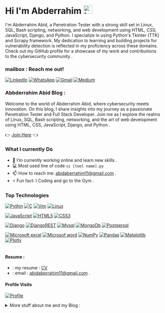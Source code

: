 # Hi I'm Abderrahim <img src="https://user-images.githubusercontent.com/1303154/88677602-1635ba80-d120-11ea-84d8-d263ba5fc3c0.gif" width="28px" height="28px" alt="hi">

I'm Abderrahim Abid, a Penetration Tester with a strong skill set in Linux, SQL, Bash scripting, networking, and web development using HTML, CSS, JavaScript, Django, and Python. I specialize in using Python's Tkinter (TTK) and Scrapy framework. My dedication to learning and building projects for vulnerability detection is reflected in my proficiency across these domains. Check out my GitHub profile for a showcase of my work and contributions to the cybersecurity community .

### mailbox : Reach me out!

[![LinkedIn](https://img.shields.io/badge/linkedin-%230077B5.svg?style=for-the-badge&logo=linkedin&logoColor=white)](https://www.linkedin.com/in/abderrahim-abid-20a8a8298/) [![WhatsApp](https://img.shields.io/badge/WhatsApp-25D366?style=for-the-badge&logo=whatsapp&logoColor=white)](+212-632-473292) [![Gmail](https://img.shields.io/badge/Gmail-D14836?style=for-the-badge&logo=gmail&logoColor=white)](abidabderrahim11@gmail.com) [![Medium](https://img.shields.io/badge/Medium-12100E?style=for-the-badge&logo=medium&logoColor=white)]()

### Abbderrahim Abid Blog :
Welcome to the world of Abderrahim Abid, where cybersecurity meets innovation. On this blog, I share insights into my journey as a passionate Penetration Tester and Full Stack Developer. Join me as I explore the realms of Linux, SQL, Bash scripting, networking, and the art of web development using HTML, CSS, JavaScript, Django, and Python .

👉️ [Join Here]() 👈️


### What I currently Do

- 🔭 I’m currently working online and learn new skills .
- :computer: Most used line of code `vi [tool name].py`
- 📫 How to reach me: abidaberrahim11@gmail.com .
- ⚡ Fun fact: I Coding and go to the Gym .

### Top Technologies
[![Pythin](https://img.shields.io/badge/Python-14354C?style=for-the-badge&logo=python&logoColor=white)]() [![C](https://img.shields.io/badge/c-%2300599C.svg?style=for-the-badge&logo=c&logoColor=white)]() [![Vim](https://img.shields.io/badge/VIM-%2311AB00.svg?&style=for-the-badge&logo=vim&logoColor=white)]() [![Linux](https://img.shields.io/badge/Linux-FCC624?style=for-the-badge&logo=linux&logoColor=black)]()

[![JavaScript](https://img.shields.io/badge/JavaScript-F7DF1E?style=for-the-badge&logo=javascript&logoColor=black)]() [![HTML5](https://img.shields.io/badge/html5-%23E34F26.svg?style=for-the-badge&logo=html5&logoColor=white)]() [![CSS3](https://img.shields.io/badge/css3-%231572B6.svg?style=for-the-badge&logo=css3&logoColor=white)]()

[![Django](https://img.shields.io/badge/django-%23092E20.svg?style=for-the-badge&logo=django&logoColor=white)](#) [![DjangoREST](https://img.shields.io/badge/DJANGO-REST-ff1709?style=for-the-badge&logo=django&logoColor=white&color=ff1709&labelColor=gray)]()  [![Mysql](https://img.shields.io/badge/MySQL-005C84?style=for-the-badge&logo=mysql&logoColor=white)]() [![MongoDb](https://img.shields.io/badge/MongoDB-4EA94B?style=for-the-badge&logo=mongodb&logoColor=white)]() [![Postgersql](https://img.shields.io/badge/PostgreSQL-316192?style=for-the-badge&logo=postgresql&logoColor=white)]() 

[![Microsoft excel](https://img.shields.io/badge/Microsoft_Excel-217346?style=for-the-badge&logo=microsoft-excel&logoColor=white)](#) [![Microsof word](https://img.shields.io/badge/Microsoft_Word-2B579A?style=for-the-badge&logo=microsoft-word&logoColor=white)](#) [![NumPy](https://img.shields.io/badge/numpy-%23013243.svg?style=for-the-badge&logo=numpy&logoColor=white)]() [![Pandas](https://img.shields.io/badge/pandas-%23150458.svg?style=for-the-badge&logo=pandas&logoColor=white)]() [![Matplotlib](https://img.shields.io/badge/Matplotlib-%23ffffff.svg?style=for-the-badge&logo=Matplotlib&logoColor=black)]() [![Plotly](https://img.shields.io/badge/Plotly-%233F4F75.svg?style=for-the-badge&logo=plotly&logoColor=white)]()
<br />
<br />

#### Resume : 
- : my resume : [CV](#)
- : email : abidaberrahim11@gmail.com .

#### Profile Visits 

[![Profile](https://img.shields.io/badge/GitHub-100000?style=for-the-badge&logo=github&logoColor=white)](https://github.com/Abderrahim-abid11)

<details>
<summary>
  More stuff about me and my Blog : 
</summary>

<br >

I'm Abderrahim Abid from Morocco, a 23-year-old enthusiast deeply passionate about technology. Proficient in Python and web development, I am on a relentless journey to elevate my skills in cybersecurity. My goal is not just personal growth but also to share the knowledge acquired on this exciting path with others in this dynamic field. Join me on this exploration of code, security, and innovation as we navigate the ever-evolving landscape of technology together . 

As a dedicated contributor to the cybersecurity community, my articles delve into the intricacies of vulnerability detection, tools creation, and the utilization of Python's Tkinter (TTK) and Scrapy framework. Through detailed tutorials, project showcases, and discussions, I aim to empower fellow enthusiasts and professionals in the ever-evolving landscape of technology.

Embark on this knowledge-sharing adventure with me, where each post is a stepping stone toward mastering the skills that fuel my GitHub repository. Let's build, learn, and secure together. Welcome to my digital domain! .

#### Github Stats

![Github Status](https://github-readme-stats.vercel.app/api?username=Abderrahim-abid11&theme=blue-green)

![Most Used Languages](https://github-readme-stats.vercel.app/api/top-langs/?username=Abderrahim-abid11&theme=blue-green)

</detail>
